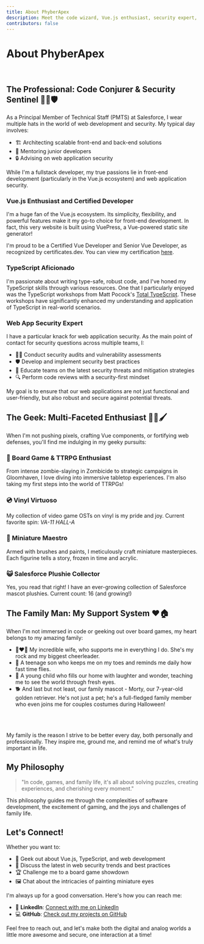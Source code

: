 ```yaml
---
title: About PhyberApex
description: Meet the code wizard, Vue.js enthusiast, security expert, board game lover, miniature artist, and family man behind the pixels
contributors: false
---
```


# About PhyberApex

<div class="image-grid">

[//]: # (  <img src="/api/placeholder/400/300" alt="PhyberApex at work" class="about-image" />)

[//]: # (  <img src="/api/placeholder/400/300" alt="PhyberApex gaming" class="about-image" />)

[//]: # (  <img src="/api/placeholder/400/300" alt="PhyberApex painting miniatures" class="about-image" />)

</div>

## The Professional: Code Conjurer & Security Sentinel 🧙‍♂️🛡️

As a Principal Member of Technical Staff (PMTS) at Salesforce, I wear multiple hats in the world of web development and security. My typical day involves:

- 🏗️ Architecting scalable front-end and back-end solutions
- 🚀 Mentoring junior developers
- 🔒 Advising on web application security

While I'm a fullstack developer, my true passions lie in front-end development (particularly in the Vue.js ecosystem) and web application security.

### Vue.js Enthusiast and Certified Developer

I'm a huge fan of the Vue.js ecosystem. Its simplicity, flexibility, and powerful features make it my go-to choice for front-end development. In fact, this very website is built using VuePress, a Vue-powered static site generator!

I'm proud to be a Certified Vue Developer and Senior Vue Developer, as recognized by certificates.dev. You can view my certification [here](https://certificates.dev/vuejs/certificates/9ca17bca-7329-42a8-bd69-4bd7086c51ba).

### TypeScript Aficionado

I'm passionate about writing type-safe, robust code, and I've honed my TypeScript skills through various resources. One that I particularly enjoyed was the TypeScript workshops from Matt Pocock's [Total TypeScript](https://www.totaltypescript.com/). These workshops have significantly enhanced my understanding and application of TypeScript in real-world scenarios.

### Web App Security Expert

I have a particular knack for web application security. As the main point of contact for security questions across multiple teams, I:

- 🕵️‍♂️ Conduct security audits and vulnerability assessments
- 🛡️ Develop and implement security best practices
- 🧠 Educate teams on the latest security threats and mitigation strategies
- 🔍 Perform code reviews with a security-first mindset

My goal is to ensure that our web applications are not just functional and user-friendly, but also robust and secure against potential threats.

## The Geek: Multi-Faceted Enthusiast 🎲🎵🖌️

When I'm not pushing pixels, crafting Vue components, or fortifying web defenses, you'll find me indulging in my geeky pursuits:

### 🎲 Board Game & TTRPG Enthusiast
From intense zombie-slaying in Zombicide to strategic campaigns in Gloomhaven, I love diving into immersive tabletop experiences. I'm also taking my first steps into the world of TTRPGs!

### 💿 Vinyl Virtuoso
My collection of video game OSTs on vinyl is my pride and joy. Current favorite spin: *VA-11 HALL-A*

### 🎨 Miniature Maestro
Armed with brushes and paints, I meticulously craft miniature masterpieces. Each figurine tells a story, frozen in time and acrylic.

### 😺 Salesforce Plushie Collector
Yes, you read that right! I have an ever-growing collection of Salesforce mascot plushies. Current count: 16 (and growing!)

## The Family Man: My Support System ❤️🏠

When I'm not immersed in code or geeking out over board games, my heart belongs to my amazing family:

- 👩‍❤️‍👨 My incredible wife, who supports me in everything I do. She's my rock and my biggest cheerleader.
- 👦 A teenage son who keeps me on my toes and reminds me daily how fast time flies.
- 👧 A young child who fills our home with laughter and wonder, teaching me to see the world through fresh eyes.
- 🐕 And last but not least, our family mascot - Morty, our 7-year-old golden retriever. He's not just a pet; he's a full-fledged family member who even joins me for couples costumes during Halloween!

<div class="image-grid">

[//]: # (  <img src="/api/placeholder/400/300" alt="PhyberApex and Morty Halloween Costume 1" class="about-image" />)

[//]: # (  <img src="/api/placeholder/400/300" alt="PhyberApex and Morty Halloween Costume 2" class="about-image" />)

</div>

My family is the reason I strive to be better every day, both personally and professionally. They inspire me, ground me, and remind me of what's truly important in life.

## My Philosophy

> "In code, games, and family life, it's all about solving puzzles, creating experiences, and cherishing every moment."

This philosophy guides me through the complexities of software development, the excitement of gaming, and the joys and challenges of family life.

## Let's Connect!

Whether you want to:
- 💬 Geek out about Vue.js, TypeScript, and web development
- 🔐 Discuss the latest in web security trends and best practices
- 🏆 Challenge me to a board game showdown
- 🖼️ Chat about the intricacies of painting miniature eyes

I'm always up for a good conversation. Here's how you can reach me:

- 💼 **LinkedIn**: [Connect with me on LinkedIn](https://www.linkedin.com/in/janis-walliser-41687278/)
- 💻 **GitHub**: [Check out my projects on GitHub](https://github.com/PhyberApex)

Feel free to reach out, and let's make both the digital and analog worlds a little more awesome and secure, one interaction at a time!

<style>
.image-grid {
  display: grid;
  grid-template-columns: repeat(auto-fit, minmax(250px, 1fr));
  gap: 1rem;
  margin: 2rem 0;
}

.about-image {
  width: 100%;
  height: auto;
  border-radius: 8px;
  box-shadow: 0 4px 6px rgba(0, 0, 0, 0.1);
  transition: transform 0.3s ease;
}

.about-image:hover {
  transform: scale(1.05);
}

@media (max-width: 768px) {
  .image-grid {
    grid-template-columns: 1fr;
  }
}
</style>
